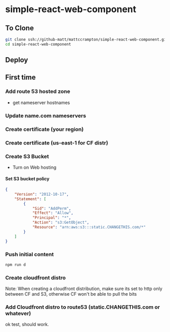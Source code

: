 # simple-react-web-component

## To Clone

```bash
git clone ssh://github-matt/mattccrampton/simple-react-web-component.git
cd simple-react-web-component
```

## Deploy

## First time

### Add route 53 hosted zone

- get nameserver hostnames

### Update name.com nameservers

### Create certificate (your region)

### Create certificate (us-east-1 for CF distr)

### Create S3 Bucket

- Turn on Web hosting

#### Set S3 bucket policy

```json
{
    "Version": "2012-10-17",
    "Statement": [
        {
            "Sid": "AddPerm",
            "Effect": "Allow",
            "Principal": "*",
            "Action": "s3:GetObject",
            "Resource": "arn:aws:s3:::static.CHANGETHIS.com/*"
        }
    ]
}
```

### Push initial content

```bash
npm run d
```

### Create cloudfront distro

Note: When creating a cloudfront distribution, make sure its set to http only between CF and S3, otherwise CF won't be able to pull the bits

### Add Cloudfront distro to route53 (static.CHANGETHIS.com or whatever)

ok test, should work.
